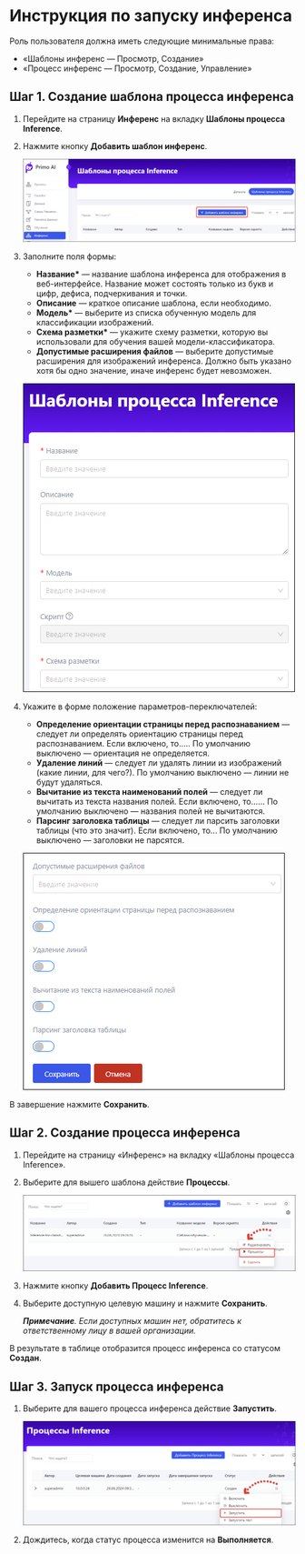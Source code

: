 # Инструкция по запуску инференса

Роль пользователя должна иметь следующие минимальные права: 
* «Шаблоны инференс — Просмотр, Создание»
* «Процесс инференс — Просмотр, Создание, Управление»

## Шаг 1. Создание шаблона процесса инференса

1. Перейдите на страницу **Инференс** на вкладку **Шаблоны процесса Inference**.
1. Нажмите кнопку **Добавить шаблон инференс**.

   ![](<../../../../.gitbook/assets1/primo-ai/class-add-inftemplate.png>)

1. Заполните поля формы:
   * **Название\*** — название шаблона инференса для отображения в веб-интерфейсе. Название может состоять только из букв и цифр, дефиса, подчеркивания и точки.
   * **Описание** — краткое описание шаблона, если необходимо.
   * **Модель\*** — выберите из списка обученную модель для классификации изображений.
   * **Схема разметки\*** — укажите схему разметки, которую вы использовали для обучения вашей модели-классификатора.
   * **Допустимые расширения файлов** — выберите допустимые расширения для изображений инференса. Должно быть указано хотя бы одно значение, иначе инференс будет невозможен. 

   ![](<../../../../.gitbook/assets1/primo-ai/user-guide/inference-template-form-1.png>)

1. Укажите в форме положение параметров-переключателей:
   * **Определение ориентации страницы перед распознаванием** — следует ли определять ориентацию страницы перед распознаванием. Если включено, то..... По умолчанию выключено — ориентация не определяется.
   * **Удаление линий** — следует ли удалять линии из изображений (какие линии, для чего?). По умолчанию выключено — линии не будут удаляться.
   * **Вычитание из текста наименований полей** — следует ли вычитать из текста названия полей. Если включено, то......   По умолчанию выключено — названия полей не вычитаются.
   * **Парсинг заголовка таблицы** — следует ли парсить заголовки таблицы (что это значит). Если включено, то... По умолчанию выключено — заголовки не парсятся.

   ![](<../../../../.gitbook/assets1/primo-ai/user-guide/inference-template-form-2.png>)

В завершение нажмите **Сохранить**.



## Шаг 2. Создание процесса инференса

1. Перейдите на страницу «Инференс» на вкладку «Шаблоны процесса Inference».
1. Выберите для вышего шаблона действие **Процессы**.

   ![](<../../../../.gitbook/assets1/primo-ai/class-goto-infprocess.png>)

1. Нажмите кнопку **Добавить Процесс Inference**.
1. Выберите доступную целевую машину и нажмите **Сохранить**.

   ***Примечание**. Если доступных машин нет, обратитесь к ответственному лицу в вашей организации.*

В результате в таблице отобразится процесс инференса со статусом **Создан**.


## Шаг 3. Запуск процесса инференса

1. Выберите для вашего процесса инференса действие **Запустить**.

   ![](<../../../../.gitbook/assets1/primo-ai/class-run-inferece-process.png>)

1. Дождитесь, когда статус процесса изменится на **Выполняется**. 


